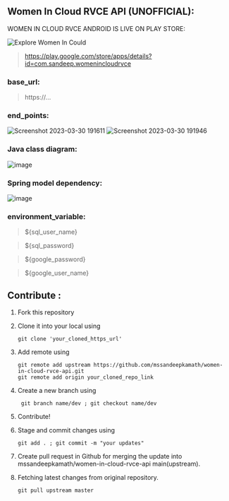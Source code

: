 ## Women In Cloud RVCE API (UNOFFICIAL):

 WOMEN IN CLOUD RVCE ANDROID IS LIVE ON PLAY STORE:
 
  ![Explore Women In Could](https://user-images.githubusercontent.com/90695071/229217757-4a582538-3619-4a4a-9970-b0537a488e50.png)
 
 > https://play.google.com/store/apps/details?id=com.sandeep.womenincloudrvce
 
### base_url:

> https://...

### end_points:

![Screenshot 2023-03-30 191611](https://user-images.githubusercontent.com/90695071/229211158-47cecd26-1fbc-41c5-9dfc-beadcaca9af6.jpg)
![Screenshot 2023-03-30 191946](https://user-images.githubusercontent.com/90695071/229211180-d214f235-70f2-49e2-ad77-015b1811be08.jpg)
       
### Java class diagram:

![image](https://user-images.githubusercontent.com/90695071/232433709-a390d603-3a38-401e-9adb-9799d075d41c.png)

### Spring model dependency:

![image](https://user-images.githubusercontent.com/90695071/232434107-1a720fa8-e055-4b83-99f1-8bfc1b52f798.png)


### environment_variable:

> ${sql_user_name}

> ${sql_password}

> ${google_password}

> ${google_user_name}

## Contribute :

1. Fork this repository

2. Clone it into your local using

       git clone 'your_cloned_https_url'
       
3. Add remote using 

       git remote add upstream https://github.com/mssandeepkamath/women-in-cloud-rvce-api.git
       git remote add origin your_cloned_repo_link
         
4. Create a new branch using

        git branch name/dev ; git checkout name/dev
           
5. Contribute!

6. Stage and commit changes using 

       git add . ; git commit -m "your updates"
           
7. Create pull request in Github for merging the update into mssandeepkamath/women-in-cloud-rvce-api main(upstream).
     
8. Fetching latest changes from original repository.

       git pull upstream master
       




